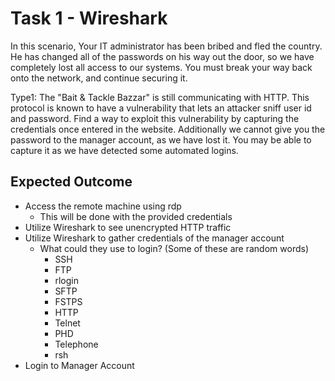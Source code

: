 # Task 1 - Wireshark     
In this scenario,
Your IT administrator has been bribed and fled the country. He has changed all of the passwords on his way out the door, so we have completely lost all access to our systems. You must break your way back onto the network, and continue securing it. 

Type1:
The "Bait & Tackle Bazzar" is still communicating with HTTP. This protocol is known to have a vulnerability that lets an attacker sniff user id and password. Find a way to exploit this vulnerability by capturing the credentials once entered in the website. Additionally we cannot give you the password to the manager account, as we have lost it. You may be able to capture it as we have detected some automated logins.

## Expected Outcome  
* Access the remote machine using rdp
  * This will be done with the provided credentials
* Utilize Wireshark to see unencrypted HTTP traffic
* Utilize Wireshark to gather credentials of the manager account
  * What could they use to login? (Some of these are random words)
    * SSH
    * FTP
    * rlogin
    * SFTP
    * FSTPS
    * HTTP
    * Telnet
    * PHD
    * Telephone
    * rsh
* Login to Manager Account
